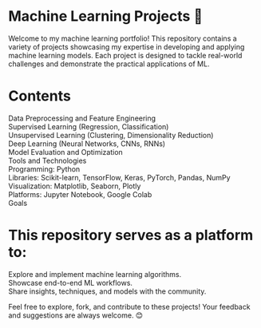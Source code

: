 # Machine Learning Projects 🤖

Welcome to my machine learning portfolio! This repository contains a variety of projects showcasing my expertise in developing and applying machine learning models. Each project is designed to tackle real-world challenges and demonstrate the practical applications of ML.

# Contents

Data Preprocessing and Feature Engineering  
Supervised Learning (Regression, Classification)  
Unsupervised Learning (Clustering, Dimensionality Reduction)  
Deep Learning (Neural Networks, CNNs, RNNs)  
Model Evaluation and Optimization  
Tools and Technologies  
Programming: Python  
Libraries: Scikit-learn, TensorFlow, Keras, PyTorch, Pandas, NumPy  
Visualization: Matplotlib, Seaborn, Plotly  
Platforms: Jupyter Notebook, Google Colab  
Goals

# This repository serves as a platform to:

Explore and implement machine learning algorithms.  
Showcase end-to-end ML workflows.  
Share insights, techniques, and models with the community.

Feel free to explore, fork, and contribute to these projects! Your feedback and suggestions are always welcome. 😊

